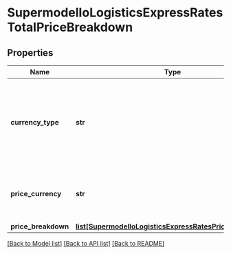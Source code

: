 # SupermodelIoLogisticsExpressRatesTotalPriceBreakdown

## Properties
Name | Type | Description | Notes
------------ | ------------- | ------------- | -------------
**currency_type** | **str** | Possible Values :&lt;BR&gt;                  &#x27;BILLC&#x27;, billing currency&lt;BR&gt;                  &#x27;PULCL&#x27;, country public rates currency&lt;BR&gt;                  &#x27;BASEC&#x27;, base currency | [optional] 
**price_currency** | **str** | This the currency of the rated shipment for the prices listed. | [optional] 
**price_breakdown** | [**list[SupermodelIoLogisticsExpressRatesPriceBreakdown]**](SupermodelIoLogisticsExpressRatesPriceBreakdown.md) |  | [optional] 

[[Back to Model list]](../README.md#documentation-for-models) [[Back to API list]](../README.md#documentation-for-api-endpoints) [[Back to README]](../README.md)

